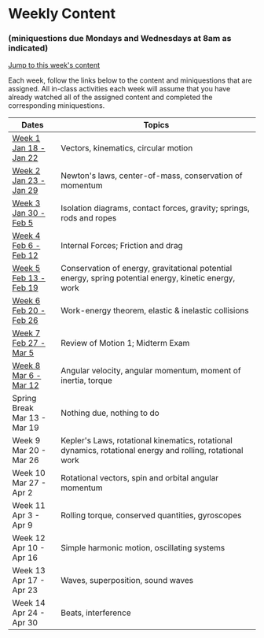 # Weekly Content 
### (miniquestions due Mondays and Wednesdays at 8am as indicated)

[Jump to this week's content](#bottom)

Each week, follow the links below to the content and miniquestions that are assigned. All in-class activities each week will assume that you have already watched all of the assigned content and completed the corresponding miniquestions.

Dates                               | Topics
----------------------------------- | --------------------------------------------------
[Week 1 <br> Jan 18 - Jan 22](week1) |Vectors, kinematics, circular motion
[Week 2 <br> Jan 23 - Jan 29](week2) |  Newton's laws, center-of-mass, conservation of momentum
[Week 3 <br> Jan 30 - Feb 5](week3) |  Isolation diagrams, contact forces, gravity; springs, rods and ropes
[Week 4 <br>  Feb 6 - Feb 12](week4) |  Internal Forces; Friction and drag
[Week 5 <br> Feb 13 - Feb 19](week5) | Conservation of energy, gravitational potential energy, spring potential energy, kinetic energy, work
[Week 6 <br>  Feb 20 - Feb 26](week6) |  Work-energy theorem, elastic & inelastic collisions
[Week 7 <br>  Feb 27 - Mar 5](week7) |  Review of Motion 1; Midterm Exam
[Week 8 <br>  Mar 6 - Mar 12](week8) |  Angular velocity, angular momentum, moment of inertia, torque
Spring Break <br>  Mar 13 - Mar 19 | Nothing due, nothing to do
Week 9 <br>  Mar 20 - Mar 26 |  Kepler's Laws, rotational kinematics, rotational dynamics, rotational energy and rolling, rotational work
Week 10 <br> Mar 27 - Apr 2 | Rotational vectors, spin and orbital angular momentum
Week 11 <br> Apr 3 - Apr 9 | Rolling torque, conserved quantities, gyroscopes
Week 12 <br> Apr 10 - Apr 16 | Simple harmonic motion, oscillating systems
Week 13 <br> Apr 17 - Apr 23 | Waves, superposition, sound waves 
Week 14 <br> Apr 24 - Apr 30 | Beats, interference

<br>

<br>

<br>

<a id="bottom"></a>

